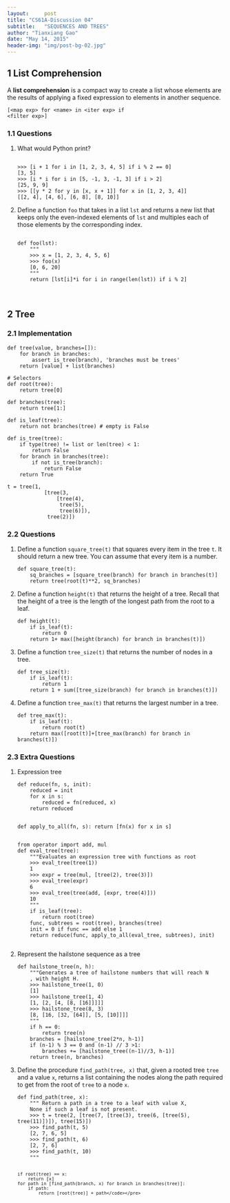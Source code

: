 ```yaml
---
layout:     post
title: "CS61A-Discussion 04"
subtitle:   "SEQUENCES AND TREES"
author: "Tianxiang Gao"
date: "May 14, 2015"
header-img: "img/post-bg-02.jpg"
---
```


## 1 List Comprehension

A **list comprehension** is a compact way to create a list whose elements are the results of
applying a fixed expression to elements in another sequence.

<code>[&lt;map exp&gt; for &lt;name&gt; in &lt;iter exp&gt; if &lt;filter exp&gt;]</code>

### 1.1 Questions

<ol>
<li>What would Python print?</li>
<pre><code>
>>> [i + 1 for i in [1, 2, 3, 4, 5] if i % 2 == 0]
[3, 5]
>>> [i * i for i in [5, -1, 3, -1, 3] if i > 2]
[25, 9, 9]
>>> [[y * 2 for y in [x, x + 1]] for x in [1, 2, 3, 4]]
[[2, 4], [4, 6], [6, 8], [8, 10]]
</code></pre>

<li>Define a function <code>foo</code> that takes in a list <code>lst</code> and returns a new list that keeps only the even-indexed elements of <code>lst</code> and multiples each of those elements by the corresponding
index.</li>

<pre><code>
def foo(lst):
    """
    >>> x = [1, 2, 3, 4, 5, 6]
    >>> foo(x)
    [0, 6, 20]
    """
    return [lst[i]*i for i in range(len(lst)) if i % 2]
</code></pre>
</ol>
<br>

## 2 Tree

### 2.1 Implementation
<pre><code>def tree(value, branches=[]):
    for branch in branches:
        assert is_tree(branch), 'branches must be trees'
    return [value] + list(branches)

# Selectors
def root(tree):
    return tree[0]

def branches(tree):
    return tree[1:]

def is_leaf(tree):
    return not branches(tree) # empty is False

def is_tree(tree):
    if type(tree) != list or len(tree) < 1:
        return False
    for branch in branches(tree):
        if not is_tree(branch):
            return False
    return True

t = tree(1, 
            [tree(3,
                [tree(4),
                 tree(5),
                 tree(6)]),
             tree(2)])
</code></pre>

### 2.2 Questions
<ol>
<li>Define a function <code>square_tree(t)</code> that squares every item in the tree <code>t</code>. It should
return a new tree. You can assume that every item is a number.</li>
<pre><code>def square_tree(t):
    sq_branches = [square_tree(branch) for branch in branches(t)]
    return tree(root(t)**2, sq_branches)
</code></pre>
<li>Define a function <code>height(t)</code> that returns the height of a tree. Recall that the height of a tree is the length of the longest path from the root to a leaf.</li>
<pre><code>def height(t):
    if is_leaf(t):
        return 0
    return 1+ max([height(branch) for branch in branches(t)])
</code></pre>

<li>Define a function <code>tree_size(t)</code> that returns the number of nodes in a tree.</li>
<pre><code>def tree_size(t):
    if is_leaf(t):
        return 1
    return 1 + sum([tree_size(branch) for branch in branches(t)])
</code></pre>

<li>Define a function <code>tree_max(t)</code> that returns the largest number in a tree.</li>
<pre><code>def tree_max(t):
    if is_leaf(t):
        return root(t)
    return max([root(t)]+[tree_max(branch) for branch in branches(t)])
</code></pre>
</ol>

### 2.3 Extra Questions
<ol>
<li>Expression tree</li>
<pre><code>def reduce(fn, s, init):
    reduced = init
    for x in s:
        reduced = fn(reduced, x)
    return reduced

def apply_to_all(fn, s):
    return [fn(x) for x in s]
</code></pre>

<pre><code>from operator import add, mul
def eval_tree(tree):
    """Evaluates an expression tree with functions as root
    >>> eval_tree(tree(1))
    1
    >>> expr = tree(mul, [tree(2), tree(3)])
    >>> eval_tree(expr)
    6
    >>> eval_tree(tree(add, [expr, tree(4)]))
    10
    """
    if is_leaf(tree):
        return root(tree)
    func, subtrees = root(tree), branches(tree)
    init = 0 if func == add else 1
    return reduce(func, apply_to_all(eval_tree, subtrees), init)

</code></pre>

<li>Represent the hailstone sequence as a tree</li>
<pre><code>def hailstone_tree(n, h):
    """Generates a tree of hailstone numbers that will reach N
    , with height H.
    >>> hailstone_tree(1, 0)
    [1]
    >>> hailstone_tree(1, 4)
    [1, [2, [4, [8, [16]]]]]
    >>> hailstone_tree(8, 3)
    [8, [16, [32, [64]], [5, [10]]]]
    """
    if h == 0:
        return tree(n)
    branches = [hailstone_tree(2*n, h-1)]
    if (n-1) % 3 == 0 and (n-1) // 3 >1:
        branches += [hailstone_tree((n-1)//3, h-1)]
    return tree(n, branches)
</code></pre>
<li>Define the procedure <code>find_path(tree, x)</code> that, given a rooted tree <code>tree</code> and a value <code>x</code>, returns a list containing the nodes along the path required to get from the root of <code>tree</code> to a node <code>x</code>.</li>
<pre><code>def find_path(tree, x):
    """ Return a path in a tree to a leaf with value X,
    None if such a leaf is not present.
    >>> t = tree(2, [tree(7, [tree(3), tree(6, [tree(5), tree(11)])]), tree(15)])
    >>> find_path(t, 5)
    [2, 7, 6, 5]
    >>> find_path(t, 6)
    [2, 7, 6]
    >>> find_path(t, 10)
    """

    if root(tree) == x:
        return [x]
    for path in [find_path(branch, x) for branch in branches(tree)]:
        if path:
            return [root(tree)] + path</code></pre>
</ol>